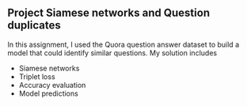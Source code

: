 ## Project Siamese networks and Question duplicates

In this assignment, I used the Quora question answer dataset to build a model that could identify similar questions. My solution includes

- Siamese networks
- Triplet loss 
- Accuracy evaluation 
- Model predictions


